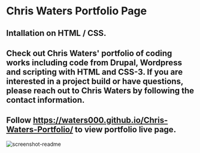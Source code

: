 # Chris Waters Portfolio Page

## Intallation on HTML / CSS.

## Check out Chris Waters' portfolio of coding works including code from Drupal, Wordpress and scripting with HTML and CSS-3. If you are interested in a project build or have questions, please reach out to Chris Waters by following the contact information.

## Follow https://waters000.github.io/Chris-Waters-Portfolio/ to view portfolio live page.

![screenshot-readme](https://user-images.githubusercontent.com/94644749/147699005-6774809e-8ea7-4b63-8e00-24d01574d263.png)


